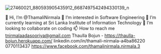 
![27460021_880593905435912_6687497542494330139_n](https://user-images.githubusercontent.com/86107352/135994313-24cb231c-6bd3-47d9-a0c9-75782d53063a.jpg)

👋 Hi, I’m @ThamaliNirmala
👀 I’m interested in Software Engineering
🌱 I’m currently learning at Sri Lanka Institute of Information Technology
💞️ I’m looking to collaborate on coding
📫 How to reach me tnirmalaadasooriya@gmail.com
Thaulla Bojun - https://thaulla-bojun.herokuapp.com/
linkedin.com/in/thamali-nirmala-a4ba86220
0770113437
https://www.facebook.com/thamalinirmala.nirmala.3

<!--
**ThamaliNirmala/ThamaliNirmala** is a ✨ _special_ ✨ repository because its `README.md` (this file) appears on your GitHub profile.
Here are some ideas to get you started:
-->
